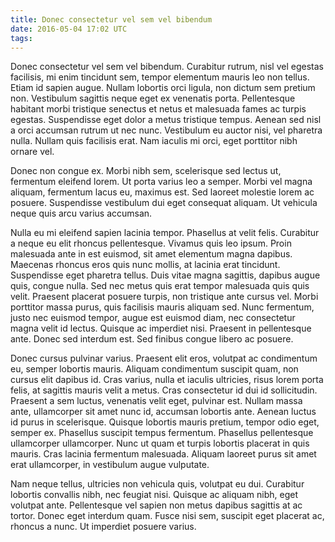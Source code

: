 ```yaml
---
title: Donec consectetur vel sem vel bibendum
date: 2016-05-04 17:02 UTC
tags:
---
```


Donec consectetur vel sem vel bibendum. Curabitur rutrum, nisl vel egestas
facilisis, mi enim tincidunt sem, tempor elementum mauris leo non tellus. Etiam
id sapien augue. Nullam lobortis orci ligula, non dictum sem pretium non.
Vestibulum sagittis neque eget ex venenatis porta. Pellentesque habitant morbi
tristique senectus et netus et malesuada fames ac turpis egestas. Suspendisse
eget dolor a metus tristique tempus. Aenean sed nisl a orci accumsan rutrum ut
nec nunc. Vestibulum eu auctor nisi, vel pharetra nulla. Nullam quis facilisis
erat. Nam iaculis mi orci, eget porttitor nibh ornare vel.

Donec non congue ex. Morbi nibh sem, scelerisque sed lectus ut, fermentum
eleifend lorem. Ut porta varius leo a semper. Morbi vel magna aliquam,
fermentum lacus eu, maximus est. Sed laoreet molestie lorem ac posuere.
Suspendisse vestibulum dui eget consequat aliquam. Ut vehicula neque quis arcu
varius accumsan.

Nulla eu mi eleifend sapien lacinia tempor. Phasellus at velit felis. Curabitur
a neque eu elit rhoncus pellentesque. Vivamus quis leo ipsum. Proin malesuada
ante in est euismod, sit amet elementum magna dapibus. Maecenas rhoncus eros
quis nunc mollis, at lacinia erat tincidunt. Suspendisse eget pharetra tellus.
Duis vitae magna sagittis, dapibus augue quis, congue nulla. Sed nec metus quis
erat tempor malesuada quis quis velit. Praesent placerat posuere turpis, non
tristique ante cursus vel. Morbi porttitor massa purus, quis facilisis mauris
aliquam sed. Nunc fermentum, justo nec euismod tempor, augue est euismod diam,
nec consectetur magna velit id lectus. Quisque ac imperdiet nisi. Praesent in
pellentesque ante. Donec sed interdum est. Sed finibus congue libero ac
posuere.

Donec cursus pulvinar varius. Praesent elit eros, volutpat ac condimentum eu,
semper lobortis mauris. Aliquam condimentum suscipit quam, non cursus elit
dapibus id. Cras varius, nulla et iaculis ultricies, risus lorem porta felis,
at sagittis mauris velit a metus. Cras consectetur id dui id sollicitudin.
Praesent a sem luctus, venenatis velit eget, pulvinar est. Nullam massa ante,
ullamcorper sit amet nunc id, accumsan lobortis ante. Aenean luctus id purus in
scelerisque. Quisque lobortis mauris pretium, tempor odio eget, semper ex.
Phasellus suscipit tempus fermentum. Phasellus pellentesque ullamcorper
ullamcorper. Nunc ut quam et turpis lobortis placerat in quis mauris. Cras
lacinia fermentum malesuada. Aliquam laoreet purus sit amet erat ullamcorper,
in vestibulum augue vulputate.

Nam neque tellus, ultricies non vehicula quis, volutpat eu dui. Curabitur
lobortis convallis nibh, nec feugiat nisi. Quisque ac aliquam nibh, eget
volutpat ante. Pellentesque vel sapien non metus dapibus sagittis at ac tortor.
Donec eget interdum quam. Fusce nisi sem, suscipit eget placerat ac, rhoncus a
nunc. Ut imperdiet posuere varius. 
